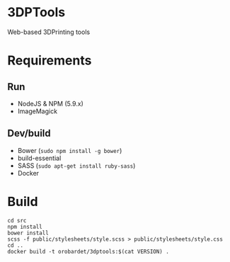 # 3DPTools
Web-based 3DPrinting tools

# Requirements

## Run

- NodeJS & NPM (5.9.x)
- ImageMagick

## Dev/build

- Bower (`sudo npm install -g bower`)
- build-essential
- SASS (`sudo apt-get install ruby-sass`)
- Docker

# Build

```shell
cd src
npm install
bower install
scss -f public/stylesheets/style.scss > public/stylesheets/style.css
cd ..
docker build -t orobardet/3dptools:$(cat VERSION) .
```


